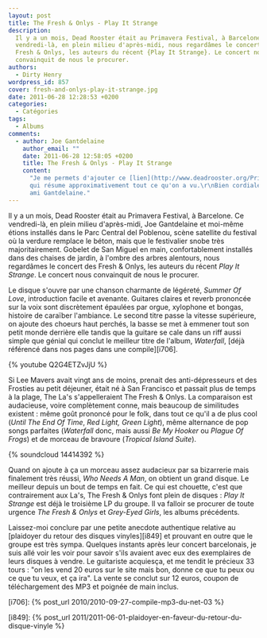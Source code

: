 ```yaml
---
layout: post
title: The Fresh & Onlys - Play It Strange
description:
  Il y a un mois, Dead Rooster était au Primavera Festival, à Barcelone. Ce
  vendredi-là, en plein milieu d'après-midi, nous regardâmes le concert des
  Fresh & Onlys, les auteurs du récent {Play It Strange}. Le concert nous
  convainquit de nous le procurer.
authors:
  - Dirty Henry
wordpress_id: 857
cover: fresh-and-onlys-play-it-strange.jpg
date: 2011-06-28 12:28:53 +0200
categories:
  - Catégories
tags:
  - Albums
comments:
  - author: Joe Gantdelaine
    author_email: ""
    date: 2011-06-28 12:58:05 +0200
    title: The Fresh & Onlys - Play It Strange
    content:
      "Je me permets d'ajouter ce [lien](http://www.deadrooster.org/Primavera),
      qui résume approximativement tout ce qu'on a vu.\r\nBien cordialement, ton
      ami Gantdelaine."
---
```


Il y a un mois, Dead Rooster était au Primavera Festival, à Barcelone. Ce
vendredi-là, en plein milieu d'après-midi, Joe Gantdelaine et moi-même étions
installés dans le Parc Central del Poblenou, scène satellite du festival où la
verdure remplace le béton, mais que le festivalier snobe très majoritairement.
Gobelet de San Miguel en main, confortablement installés dans des chaises de
jardin, à l'ombre des arbres alentours, nous regardâmes le concert des Fresh &
Onlys, les auteurs du récent _Play It Strange_. Le concert nous convainquit de
nous le procurer.

Le disque s'ouvre par une chanson charmante de légéreté, _Summer Of Love_,
introduction facile et avenante. Guitares claires et reverb prononcée sur la
voix sont discrètement épaulées par orgue, xylophone et bongas, histoire de
caraïber l'ambiance. Le second titre passe la vitesse supérieure, on ajoute des
choeurs haut perchés, la basse se met à emmener tout son petit monde derrière
elle tandis que la guitare se cale dans un riff aussi simple que génial qui
conclut le meilleur titre de l'album, _Waterfall_, [déjà référencé dans nos
pages dans une compile][i706].

{% youtube Q2G4ETZvJjU %}

Si Lee Mavers avait vingt ans de moins, prenait des anti-dépresseurs et des
Frosties au petit déjeuner, était né à San Francisco et passait plus de temps à
la plage, The La's s'appelleraient The Fresh & Onlys. La comparaison est
audacieuse, voire complètement conne, mais beaucoup de similitudes existent :
même goût prononcé pour le folk, dans tout ce qu'il a de plus cool (_Until The
End Of Time_, _Red Light, Green Light_), même alternance de pop songs parfaites
(_Waterfall_ donc, mais aussi _Be My Hooker_ ou _Plague Of Frogs_) et de morceau
de bravoure (_Tropical Island Suite_).

{% soundcloud 14414392 %}

Quand on ajoute à ça un morceau assez audacieux par sa bizarrerie mais
finalement très réussi, _Who Needs A Man_, on obtient un grand disque. Le
meilleur depuis un bout de temps en fait. Ce qui est chouette, c'est que
contrairement aux La's, The Fresh & Onlys font plein de disques : _Play It
Strange_ est déjà le troisième LP du groupe. Il va falloir se procurer de toute
urgence _The Fresh & Onlys_ et _Grey-Eyed Girls_, les albums précédents.

Laissez-moi conclure par une petite anecdote authentique relative au [plaidoyer
du retour des disques vinyles][i849] et prouvant en outre que le groupe est très
sympa. Quelques instants après leur concert barcelonais, je suis allé voir les
voir pour savoir s'ils avaient avec eux des exemplaires de leurs disques à
vendre. Le guitariste acquiesça, et me tendit le précieux 33 tours : "on les
vend 20 euros sur le site mais bon, donne ce que tu peux ou ce que tu veux, et
ça ira". La vente se conclut sur 12 euros, coupon de téléchargement des MP3 et
poignée de main inclus.

[i706]: {% post_url 2010/2010-09-27-compile-mp3-du-net-03 %}

[i849]:
{% post_url 2011/2011-06-01-plaidoyer-en-faveur-du-retour-du-disque-vinyle %}
